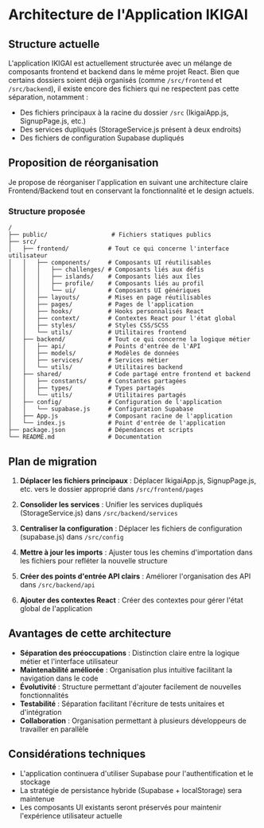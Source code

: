 # Architecture de l'Application IKIGAI

## Structure actuelle

L'application IKIGAI est actuellement structurée avec un mélange de composants frontend et backend dans le même projet React. Bien que certains dossiers soient déjà organisés (comme `/src/frontend` et `/src/backend`), il existe encore des fichiers qui ne respectent pas cette séparation, notamment :

- Des fichiers principaux à la racine du dossier `/src` (IkigaiApp.js, SignupPage.js, etc.)
- Des services dupliqués (StorageService.js présent à deux endroits)
- Des fichiers de configuration Supabase dupliqués

## Proposition de réorganisation

Je propose de réorganiser l'application en suivant une architecture claire Frontend/Backend tout en conservant la fonctionnalité et le design actuels.

### Structure proposée

```
/
├── public/                  # Fichiers statiques publics
├── src/
│   ├── frontend/           # Tout ce qui concerne l'interface utilisateur
│   │   ├── components/     # Composants UI réutilisables
│   │   │   ├── challenges/ # Composants liés aux défis
│   │   │   ├── islands/    # Composants liés aux îles
│   │   │   ├── profile/    # Composants liés au profil
│   │   │   └── ui/         # Composants UI génériques
│   │   ├── layouts/        # Mises en page réutilisables
│   │   ├── pages/          # Pages de l'application
│   │   ├── hooks/          # Hooks personnalisés React
│   │   ├── context/        # Contextes React pour l'état global
│   │   ├── styles/         # Styles CSS/SCSS
│   │   └── utils/          # Utilitaires frontend
│   ├── backend/            # Tout ce qui concerne la logique métier
│   │   ├── api/            # Points d'entrée de l'API
│   │   ├── models/         # Modèles de données
│   │   ├── services/       # Services métier
│   │   └── utils/          # Utilitaires backend
│   ├── shared/             # Code partagé entre frontend et backend
│   │   ├── constants/      # Constantes partagées
│   │   ├── types/          # Types partagés
│   │   └── utils/          # Utilitaires partagés
│   ├── config/             # Configuration de l'application
│   │   └── supabase.js     # Configuration Supabase
│   ├── App.js              # Composant racine de l'application
│   └── index.js            # Point d'entrée de l'application
├── package.json            # Dépendances et scripts
└── README.md               # Documentation
```

## Plan de migration

1. **Déplacer les fichiers principaux** : Déplacer IkigaiApp.js, SignupPage.js, etc. vers le dossier approprié dans `/src/frontend/pages`

2. **Consolider les services** : Unifier les services dupliqués (StorageService.js) dans `/src/backend/services`

3. **Centraliser la configuration** : Déplacer les fichiers de configuration (supabase.js) dans `/src/config`

4. **Mettre à jour les imports** : Ajuster tous les chemins d'importation dans les fichiers pour refléter la nouvelle structure

5. **Créer des points d'entrée API clairs** : Améliorer l'organisation des API dans `/src/backend/api`

6. **Ajouter des contextes React** : Créer des contextes pour gérer l'état global de l'application

## Avantages de cette architecture

- **Séparation des préoccupations** : Distinction claire entre la logique métier et l'interface utilisateur
- **Maintenabilité améliorée** : Organisation plus intuitive facilitant la navigation dans le code
- **Évolutivité** : Structure permettant d'ajouter facilement de nouvelles fonctionnalités
- **Testabilité** : Séparation facilitant l'écriture de tests unitaires et d'intégration
- **Collaboration** : Organisation permettant à plusieurs développeurs de travailler en parallèle

## Considérations techniques

- L'application continuera d'utiliser Supabase pour l'authentification et le stockage
- La stratégie de persistance hybride (Supabase + localStorage) sera maintenue
- Les composants UI existants seront préservés pour maintenir l'expérience utilisateur actuelle